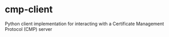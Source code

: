 # cmp-client
 Python client implementation for interacting with a Certificate Management Protocol (CMP) server
